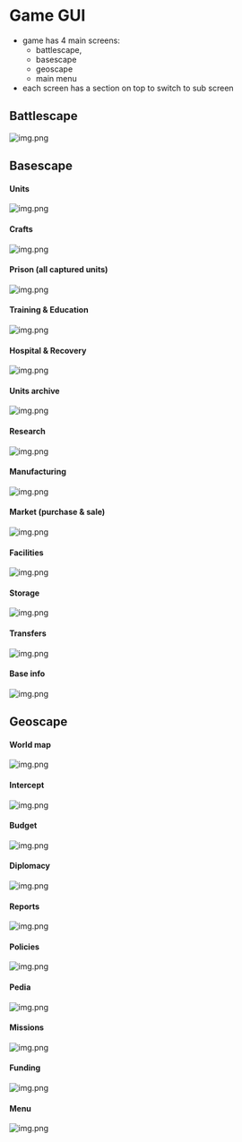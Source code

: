 # Game GUI

- game has 4 main screens:
  - battlescape, 
  - basescape 
  - geoscape
  - main menu
- each screen has a section on top to switch to sub screen

## Battlescape

![img.png](gui/battle.png)

## Basescape

#### Units

![img.png](gui/units.png)

#### Crafts
 
![img.png](gui/crafts.png)

#### Prison (all captured units)

![img.png](gui/prison.png)

#### Training & Education

![img.png](gui/training.png)

#### Hospital & Recovery

![img.png](gui/hospital.png)

#### Units archive

![img.png](gui/archive.png)

#### Research

![img.png](gui/research.png)

#### Manufacturing

![img.png](gui/manufacturing.png)

#### Market (purchase & sale)

![img.png](gui/market.png)

#### Facilities

![img.png](gui/facility.png)

#### Storage

![img.png](gui/storage.png)

#### Transfers

![img.png](gui/transfer.png)

#### Base info

![img.png](gui/base_info.png)

## Geoscape

#### World map

![img.png](gui/world_map.png)

#### Intercept

![img.png](gui/intercept.png)

#### Budget 

![img.png](gui/budget.png)

#### Diplomacy

![img.png](gui/diplomacy.png)

#### Reports

![img.png](gui/reports.png)

#### Policies

![img.png](gui/policies.png)

#### Pedia 

![img.png](gui/pedia.png)

#### Missions

![img.png](gui/missions.png)

#### Funding

![img.png](gui/funding.png)

#### Menu 

![img.png](gui/menu.png)
